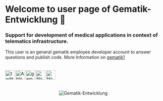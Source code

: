 # Welcome to user page of Gematik-Entwicklung 👋
### Support for development of medical applications in context of telematics infrastructure.
This user is an general gematik employee developer account to answer questions and publish code. More Information on <a href="https://github.com/gematik1/">gematik1</a>
<br>
<br>
<br>
<a href="https://twitter.com/gematik1">
  <img align="left" alt="twitter gematik1 | Twitter" width="30px" src="https://cdn.jsdelivr.net/npm/simple-icons@v3/icons/twitter.svg" />
</a>
<a href="https://de.linkedin.com/company/gematik">
  <img align="left" alt="Abhishek's LinkdeIN" height="30px" src="https://cdn.jsdelivr.net/npm/simple-icons@v3/icons/linkedin.svg" />
</a>
<a href="https://gematik.github.io/">
  <img align="left" alt="gematik github.io" height="30px" src="https://cdn.jsdelivr.net/npm/simple-icons@v3/icons/github.svg" />
</a>
<a href="https://www.gematik.de/">
  <img align="left" alt="Homepage" height="30px" src="https://www.gematik.de/typo3conf/ext/as_template_gematik/Resources/Public/Images/logo.svg" />
</a>
<a href="https://fachportal.gematik.de/">
  <img align="left" alt="Homepage" height="30px" src="https://fachportal.gematik.de/typo3conf/ext/rsmbasechild/Resources/Public/Icons/logo-gematik-fachportal.svg" />
</a>
<br>
<br>
<br>
<p align="center"> 
  <img src="https://github-readme-stats.vercel.app/api?username=Gematik-Entwicklung&show_icons=true&theme=gotham" alt="Gematik-Entwicklung" />
</p>
 
  
<!--
**gematik1/gematik1** is a ✨ _special_ ✨ repository because its `README.md` (this file) appears on your GitHub profile.

Here are some ideas to get you started:

- 🔭 I’m currently working on ...
- 🌱 I’m currently learning ...
- 👯 I’m looking to collaborate on ...
- 🤔 I’m looking for help with ...
- 💬 Ask me about ...
- 📫 How to reach me: ...
- 😄 Pronouns: ...
- ⚡ Fun fact: ...
-->
